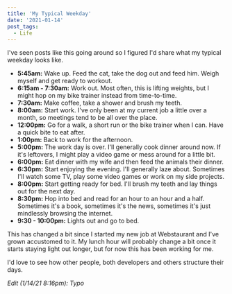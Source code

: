 ```yaml
---
title: 'My Typical Weekday'
date: '2021-01-14'
post_tags:
  - Life
---
```


I've seen posts like this going around so I figured I'd share what my typical weekday looks like.
<!-- excerpt -->

-   **5:45am:** Wake up. Feed the cat, take the dog out and feed him. Weigh myself and get ready to workout.
-   **6:15am - 7:30am:** Work out. Most often, this is lifting weights, but I might hop on my bike trainer instead from time-to-time.
-   **7:30am:** Make coffee, take a shower and brush my teeth.
-   **8:00am:** Start work. I've only been at my current job a little over a month, so meetings tend to be all over the place.
-   **12:00pm:** Go for a walk, a short run or the bike trainer when I can. Have a quick bite to eat after.
-   **1:00pm:** Back to work for the afternoon.
-   **5:00pm:** The work day is over. I'll generally cook dinner around now. If it's leftovers, I might play a video game or mess around for a little bit.
-   **6:00pm:** Eat dinner with my wife and then feed the animals their dinner.
-   **6:30pm:** Start enjoying the evening. I'll generally laze about. Sometimes I'll watch some TV, play some video games or work on my side projects.
-   **8:00pm:** Start getting ready for bed. I'll brush my teeth and lay things out for the next day.
-   **8:30pm:** Hop into bed and read for an hour to an hour and a half. Sometimes it's a book, sometimes it's the news, sometimes it's just mindlessly browsing the internet.
-   **9:30 - 10:00pm:** Lights out and go to bed.

This has changed a bit since I started my new job at Webstaurant and I've grown accustomed to it. My lunch hour will probably change a bit once it starts staying light out longer, but for now this has been working for me.

I'd love to see how other people, both developers and others structure their days.

_Edit (1/14/21 8:16pm): Typo_
